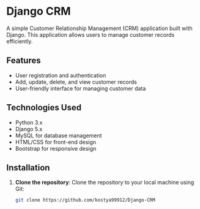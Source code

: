 # Django CRM

A simple Customer Relationship Management (CRM) application built with Django. This application allows users to manage customer records efficiently.

## Features

- User registration and authentication
- Add, update, delete, and view customer records
- User-friendly interface for managing customer data

## Technologies Used

- Python 3.x
- Django 5.x
- MySQL for database management
- HTML/CSS for front-end design
- Bootstrap for responsive design

## Installation

1. **Clone the repository**:
   Clone the repository to your local machine using Git:
   ```bash
   git clone https://github.com/kostya99912/Django-CRM